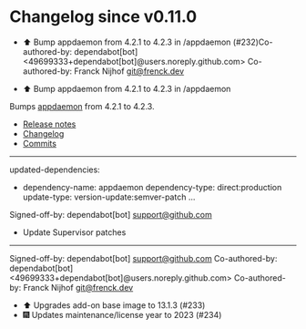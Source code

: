 # Changelog since v0.11.0
- ⬆️ Bump appdaemon from 4.2.1 to 4.2.3 in /appdaemon (#232)Co-authored-by: dependabot[bot] <49699333+dependabot[bot]@users.noreply.github.com> Co-authored-by: Franck Nijhof <git@frenck.dev>

* ⬆️ Bump appdaemon from 4.2.1 to 4.2.3 in /appdaemon

Bumps [appdaemon](https://github.com/home-assistant/appdaemon) from 4.2.1 to 4.2.3.
- [Release notes](https://github.com/home-assistant/appdaemon/releases)
- [Changelog](https://github.com/AppDaemon/appdaemon/blob/dev/docs/HISTORY.rst)
- [Commits](https://github.com/home-assistant/appdaemon/compare/4.2.1...4.2.3)

---
updated-dependencies:
- dependency-name: appdaemon
  dependency-type: direct:production
  update-type: version-update:semver-patch
...

Signed-off-by: dependabot[bot] <support@github.com>

* Update Supervisor patches

---------

Signed-off-by: dependabot[bot] <support@github.com>
Co-authored-by: dependabot[bot] <49699333+dependabot[bot]@users.noreply.github.com>
Co-authored-by: Franck Nijhof <git@frenck.dev> 
- ⬆️ Upgrades add-on base image to 13.1.3 (#233) 
- 🎆 Updates maintenance/license year to 2023 (#234) 
